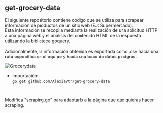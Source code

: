 ## get-grocery-data

El siguiente repositorio contiene código que se utiliza para scrapear información de productos de un sitio web (EJ: Supermercado).<br />
Esta información se recopila mediante la realización de una solicitud HTTP a una página web y el análisis del contenido HTML de la respuesta utilizando la biblioteca goquery.
<br /><br />
Adicionalmente, la información obtenida es exportada como .csv hacia una ruta específica en el equipo y hacia una base de datos postgres.<br />

![Grocerydata](https://user-images.githubusercontent.com/64023919/211224999-f57e1ae9-ce0f-4af1-9f93-910b537768b5.png)

- Importación:<br />
``
go get github.com/AlexiaVtr/get-grocery-data
``
<br />

Modifica "scraping.go" para adaptarlo a la página que que quieras hacer scraping.<br />
